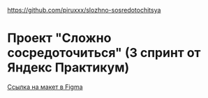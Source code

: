 https://github.com/piruxxx/slozhno-sosredotochitsya

# Проект "Сложно сосредоточиться" (3 спринт от Яндекс Практикум)

[Ссылка на макет в Figma](https://www.figma.com/design/lCqDbWjgllgJtb2hmCqfyX/%236-Сложно-сосредоточиться?node-id=0-1&t=fyiGCx1o2j6PuhwK-0)